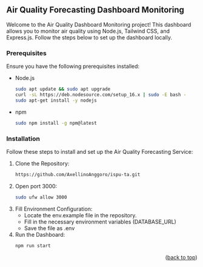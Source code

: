 ## Air Quality Forecasting Dashboard Monitoring

Welcome to the Air Quality Dashboard Monitoring project! This dashboard allows you to monitor air quality using Node.js, Tailwind CSS, and Express.js. Follow the steps below to set up the dashboard locally.

### Prerequisites

Ensure you have the following prerequisites installed:
* Node.js
    ```sh
    sudo apt update && sudo apt upgrade
    curl -sL https://deb.nodesource.com/setup_16.x | sudo -E bash -
    sudo apt-get install -y nodejs
    ```
* npm
    ```sh
    sudo npm install -g npm@latest
    ```

### Installation

Follow these steps to install and set up the Air Quality Forecasting Service:

1. Clone the Repository:
    ```sh
    https://github.com/AxellinoAnggoro/ispu-ta.git
    ```
2. Open port 3000:
    ```sh
    sudo ufw allow 3000
    ```
3. Fill Environment Configuration:
   * Locate the env.example file in the repository.
   * Fill in the necessary environment variables (DATABASE_URL)
   * Save the file as .env
4. Run the Dashboard:
    ```sh
    npm run start
    ```

<p align="right">(<a href="#readme-top">back to top</a>)</p>
